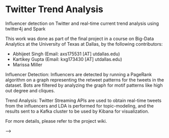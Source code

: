# Twitter Trend Analysis
Influencer detection on Twitter and real-time current trend analysis using twitter4j and Spark

This work was done as part of the final project in a course on Big-Data Analytics at the University of Texas at Dallas, by the following contributors:
- Abhijeet Singh (Email: axs175531 [AT] utdallas.edu)
- Kartikey Gupta (Email: kxg173430 [AT] utdallas.edu)
- Marissa Miller

Influencer Detection: Influencers are detected by running a PageRank algorithm on a graph representing the retweet patterns for the tweets in the dataset. Bots are filtered by analyzing the graph for motif patterns like high out degree and cliques.

Trend Analysis: Twitter Streaming APIs are used to obtain real-time tweets from the influencers and LDA is performed for topic-modeling, and the results sent to a Kafka cluster to be used by Kibana for visualization.

For more details, please refer to the project wiki.

-->
